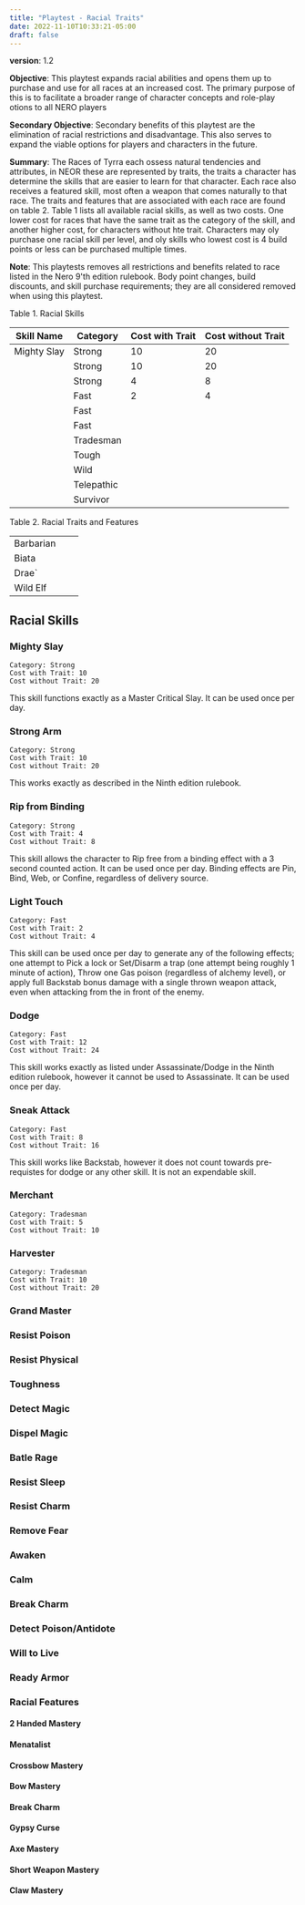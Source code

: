 ```yaml
---
title: "Playtest - Racial Traits"
date: 2022-11-10T10:33:21-05:00
draft: false
---
```


**version**:  1.2

**Objective**:  This playtest expands racial abilities and opens them up to purchase and use for all races at an increased cost. The primary purpose of this is to facilitate a broader range of character concepts and role-play otions to all NERO players

**Secondary Objective**: Secondary benefits of this playtest are the elimination of racial restrictions and disadvantage. This also serves to expand the viable options for players and characters in the future. 

**Summary**:  The Races of Tyrra each ossess natural tendencies and attributes, in NEOR these are represented by traits, the traits a character has determine the skills that are easier to learn for that character. Each race also receives a featured skill, most often a weapon that comes naturally to that race. The traits and features that are associated with each race are found on table 2. Table 1 lists all available racial skills, as well as two costs. One lower cost for races that have the same trait as the category of the skill, and another higher cost, for characters without hte trait. Characters may oly purchase one racial skill per level, and oly skills who lowest cost is 4 build points or less can be purchased multiple times.

**Note**: This playtests removes all restrictions and benefits related to race listed in the Nero 9'th edition rulebook. Body point changes, build discounts, and skill purchase requirements; they are all considered removed when using this playtest. 

Table 1. Racial Skills

| Skill Name  | Category   | Cost with Trait | Cost without Trait |
| ----------- | ---------- | --------------- | ------------------ |
| Mighty Slay | Strong     | 10              | 20                 |
|             | Strong     | 10              | 20                 |
|             | Strong     | 4               | 8                  |
|             | Fast       | 2               | 4                  |
|             | Fast       |                 |                    |
|             | Fast       |                 |                    |
|             | Tradesman  |                 |                    |
|             | Tough      |                 |                    |
|             | Wild       |                 |                    |
|             | Telepathic |                 |                    |
|             | Survivor   |                 |                    |







Table 2. Racial Traits and Features

|           |      |      |
| --------- | ---- | ---- |
| Barbarian |      |      |
| Biata     |      |      |
| Drae`     |      |      |
| Wild Elf  |      |      |

## Racial Skills

### Mighty Slay

```
Category: Strong
Cost with Trait: 10
Cost without Trait: 20 
```

This skill functions exactly as a Master Critical Slay. It can be used once per day.

### Strong Arm

```
Category: Strong
Cost with Trait: 10
Cost without Trait: 20 
```

This works exactly as described in the Ninth edition rulebook.

### Rip from Binding

```
Category: Strong
Cost with Trait: 4
Cost without Trait: 8 
```

This skill allows the character to Rip free from a binding effect with a 3 second counted action. It can be used once per day. Binding effects are Pin, Bind, Web, or Confine, regardless of delivery source. 

### Light Touch

```
Category: Fast
Cost with Trait: 2
Cost without Trait: 4
```

This skill can be used once per day to generate any of the following effects; one attempt to Pick a lock or Set/Disarm a trap (one attempt being roughly 1 minute of action), Throw one Gas poison (regardless of alchemy level), or apply full Backstab bonus damage with a single thrown weapon attack, even when attacking from the in front of the enemy.

### Dodge

```
Category: Fast
Cost with Trait: 12
Cost without Trait: 24
```

This skill works exactly as listed under Assassinate/Dodge in the Ninth edition rulebook, however it cannot be used to Assassinate. It can be used once per day.

### Sneak Attack 

```
Category: Fast
Cost with Trait: 8
Cost without Trait: 16 
```

This skill works like Backstab, however it does not count towards pre-requistes for dodge or any other skill. It is not an expendable skill.

### Merchant

```
Category: Tradesman
Cost with Trait: 5
Cost without Trait: 10
```



### Harvester

```
Category: Tradesman
Cost with Trait: 10
Cost without Trait: 20 
```

### Grand Master

### Resist Poison

### Resist Physical

### Toughness

### Detect Magic

### Dispel Magic

### Batle Rage

### Resist Sleep

### Resist Charm

### Remove Fear

### Awaken

### Calm

### Break Charm

### Detect Poison/Antidote

### Will to Live

### Ready Armor

### Racial Features

#### 2 Handed Mastery

#### Menatalist

#### Crossbow Mastery

#### Bow Mastery

#### Break Charm

#### Gypsy Curse

#### Axe Mastery

#### Short Weapon Mastery

#### Claw Mastery

